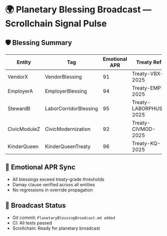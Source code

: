 # 🌍 Planetary Blessing Broadcast — Scrollchain Signal Pulse

## 🛡️ Blessing Summary
| Entity         | Tag                     | Emotional APR | Treaty Ref             | Timestamp         | Status |
|----------------|-------------------------|---------------|------------------------|-------------------|--------|
| VendorX        | VendorBlessing          | 91            | Treaty-VBX-2025        | 2025-09-04 15:55  | ✅ Active |
| EmployerA      | EmployerBlessing        | 94            | Treaty-EMP-2025        | 2025-09-04 15:56  | ✅ Active |
| StewardB       | LaborCorridorBlessing   | 95            | Treaty-LABORPHUS-2025  | 2025-09-04 15:57  | ✅ Active |
| CivicModuleZ   | CivicModernization      | 92            | Treaty-CIVMOD-2025     | 2025-09-04 15:58  | ✅ Active |
| KinderQueen    | KinderQueenTreaty       | 96            | Treaty-KQ-2025         | 2025-09-04 15:59  | ✅ Active |

## 💠 Emotional APR Sync
- All blessings exceed treaty-grade thresholds  
- Damay clause verified across all entities  
- No regressions in override propagation

## 📣 Broadcast Status
- Git commit: `PlanetaryBlessingBroadcast.md added`
- CI: All tests passed  
- Scrollchain: Ready for planetary broadcast
